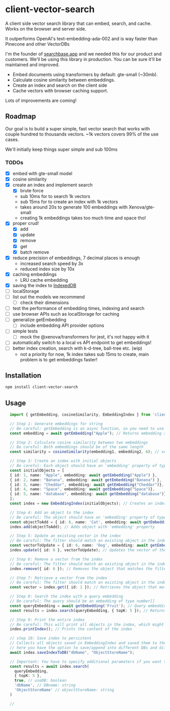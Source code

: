 # client-vector-search

A client side vector search library that can embed, search, and cache. Works on the browser and server side.

It outperforms OpenAI's text-embedding-ada-002 and is way faster than Pinecone and other VectorDBs

I'm the founder of [searchbase.app](https://searchbase.app) and we needed this for our product and customers. We'll be using this library in production. You can be sure it'll be maintained and improved.

- Embed documents using transformers by default: gte-small (~30mb).
- Calculate cosine similarity between embeddings.
- Create an index and search on the client side
- Cache vectors with browser caching support.

Lots of improvements are coming!

## Roadmap

Our goal is to build a super simple, fast vector search that works with couple hundred to thousands vectors. ~1k vectors covers 99% of the use cases.

We'll initially keep things super simple and sub 100ms

### TODOs
- [x] embed with gte-small model
- [x] cosine similarity
- [x] create an index and implement search
  - [x] brute force
  - sub 10ms for to search 1k vectors
  - sub 15ms for to create an index with 1k vectors
  - takes around 20s to generate 100 embeddings with Xenova/gte-small
  - creating 1k embeddings takes too much time and space tho!
- [x] proper crud!
  - [x] add
  - [x] update
  - [x] remove
  - [x] get
  - [x] batch remove
- [x] reduce precision of embeddings, 7 decimal places is enough
  - increased search speed by 3x
  - reduced index size by 10x
- [x] caching embeddings
  - LRU cache embedding
- [x] saving the index to [IndexedDB]([IndexedDB](https://developer.mozilla.org/en-US/docs/Web/API/IndexedDB_API))
- [ ] localStorage
- [ ] list out the models we recommend
  - [ ] check their dimensions
- [ ] test the performance of embedding times, indexing and search
- [ ] use browser APIs such as localStorage for caching
- [ ] generalize getEmbedding
  - [ ] include embedding API provider options
- [ ] simple tests
  - [ ] mock the @xenova/transformers for jest, it's not happy with it
- [ ] automatically switch to a local vs API endpoint to get embeddings!
- [ ] better index creation, search with k-d-tree, ball-tree etc. (wip)
  - not a priority for now, 1k index takes sub 15ms to create, main problem is to get embeddings faster!

## Installation

```bash
npm install client-vector-search
```

## Usage

```ts
  import { getEmbedding, cosineSimilarity, EmbeddingIndex } from 'client-vector-search';

  // Step 1: Generate embeddings for string
  // Be careful: getEmbedding is an async function, so you need to use 'await' or '.then()' to get the result
  const embedding = await getEmbedding("Apple"); // Returns embedding as number[]

  // Step 2: Calculate cosine similarity between two embeddings
  // Be careful: Both embeddings should be of the same length
  const similarity = cosineSimilarity(embedding1, embedding2, 6); // vecA, vecB: number[], precision: number (optional)

  // Step 3: Create an index with initial objects
  // Be careful: Each object should have an 'embedding' property of type number[]
  const initialObjects = [
  { id: 1, name: "Apple", embedding: await getEmbedding("Apple") },
  { id: 2, name: "Banana", embedding: await getEmbedding("Banana") },
  { id: 3, name: "Cheddar", embedding: await getEmbedding("Cheddar")},
  { id: 4, name: "Space", embedding: await getEmbedding("Space")},
  { id: 5, name: "database", embedding: await getEmbedding("database")},
  ];
  const index = new EmbeddingIndex(initialObjects); // Creates an index

  // Step 4: Add an object to the index
  // Be careful: The object should have an 'embedding' property of type number[]
  const objectToAdd = { id: 6, name: 'Cat', embedding: await getEmbedding('Cat') };
  index.add(objectToAdd); // Adds object with 'embedding' property

  // Step 5: Update an existing vector in the index
  // Be careful: The filter should match an existing object in the index
  const vectorToUpdate = { id: 6, name: 'Dog', embedding: await getEmbedding('Dog') };
  index.update({ id: 6 }, vectorToUpdate); // Updates the vector of the object that matches the filter

  // Step 6: Remove a vector from the index
  // Be careful: The filter should match an existing object in the index
  index.remove({ id: 6 }); // Removes the object that matches the filter from the index

  // Step 7: Retrieve a vector from the index
  // Be careful: The filter should match an existing object in the index
  const vector = index.get({ id: 1 }); // Retrieves the object that matches the filter from the index

  // Step 8: Search the index with a query embedding
  // Be careful: The query should be an embedding of type number[]
  const queryEmbedding = await getEmbedding('Fruit'); // Query embedding
  const results = index.search(queryEmbedding, { topK: 5 }); // Returns top similar objects

  // Step 9: Print the entire index
  // Be careful: This will print all objects in the index, which might be a large output for large indexes
  index.printIndex(); // Prints the content of the index

  // step 10: Save index to persistent
  // Collects all objects saved in EmbeddingIndex and saved them to the database
  // here you have the option to save/append into different DBs and different ObjectStoreName
  await index.saveIndexToDB("dbName", "ObjectStoreName");

  // Important: You have to specify additional paramaters if you want to search in indexedDB. here is how you can do it.
  const results = await index.search(
    queryEmbedding,
    { topK: 5 },
    true, // useDB: boolean
    'dbName', // DBname: string
    'ObjectStoreName' // objectStoreName: string
  )

  // 

```
